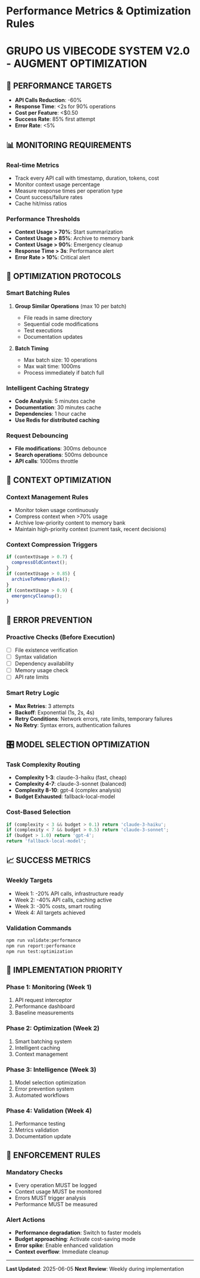 # Performance Metrics & Optimization Rules
# GRUPO US VIBECODE SYSTEM V2.0 - AUGMENT OPTIMIZATION

## 🎯 PERFORMANCE TARGETS
- **API Calls Reduction**: -60%
- **Response Time**: <2s for 90% operations
- **Cost per Feature**: <$0.50
- **Success Rate**: 85% first attempt
- **Error Rate**: <5%

## 📊 MONITORING REQUIREMENTS

### Real-time Metrics
- Track every API call with timestamp, duration, tokens, cost
- Monitor context usage percentage
- Measure response times per operation type
- Count success/failure rates
- Cache hit/miss ratios

### Performance Thresholds
- **Context Usage > 70%**: Start summarization
- **Context Usage > 85%**: Archive to memory bank
- **Context Usage > 90%**: Emergency cleanup
- **Response Time > 3s**: Performance alert
- **Error Rate > 10%**: Critical alert

## 🔄 OPTIMIZATION PROTOCOLS

### Smart Batching Rules
1. **Group Similar Operations** (max 10 per batch)
   - File reads in same directory
   - Sequential code modifications
   - Test executions
   - Documentation updates

2. **Batch Timing**
   - Max batch size: 10 operations
   - Max wait time: 1000ms
   - Process immediately if batch full

### Intelligent Caching Strategy
- **Code Analysis**: 5 minutes cache
- **Documentation**: 30 minutes cache
- **Dependencies**: 1 hour cache
- **Use Redis for distributed caching**

### Request Debouncing
- **File modifications**: 300ms debounce
- **Search operations**: 500ms debounce
- **API calls**: 1000ms throttle

## 🧠 CONTEXT OPTIMIZATION

### Context Management Rules
- Monitor token usage continuously
- Compress context when >70% usage
- Archive low-priority content to memory bank
- Maintain high-priority context (current task, recent decisions)

### Context Compression Triggers
```javascript
if (contextUsage > 0.7) {
  compressOldContext();
}
if (contextUsage > 0.85) {
  archiveToMemoryBank();
}
if (contextUsage > 0.9) {
  emergencyCleanup();
}
```

## 🚨 ERROR PREVENTION

### Proactive Checks (Before Execution)
- [ ] File existence verification
- [ ] Syntax validation
- [ ] Dependency availability
- [ ] Memory usage check
- [ ] API rate limits

### Smart Retry Logic
- **Max Retries**: 3 attempts
- **Backoff**: Exponential (1s, 2s, 4s)
- **Retry Conditions**: Network errors, rate limits, temporary failures
- **No Retry**: Syntax errors, authentication failures

## 🎛️ MODEL SELECTION OPTIMIZATION

### Task Complexity Routing
- **Complexity 1-3**: claude-3-haiku (fast, cheap)
- **Complexity 4-7**: claude-3-sonnet (balanced)
- **Complexity 8-10**: gpt-4 (complex analysis)
- **Budget Exhausted**: fallback-local-model

### Cost-Based Selection
```javascript
if (complexity < 3 && budget > 0.1) return 'claude-3-haiku';
if (complexity < 7 && budget > 0.5) return 'claude-3-sonnet';
if (budget > 1.0) return 'gpt-4';
return 'fallback-local-model';
```

## 📈 SUCCESS METRICS

### Weekly Targets
- Week 1: -20% API calls, infrastructure ready
- Week 2: -40% API calls, caching active
- Week 3: -30% costs, smart routing
- Week 4: All targets achieved

### Validation Commands
```bash
npm run validate:performance
npm run report:performance
npm run test:optimization
```

## 🔧 IMPLEMENTATION PRIORITY

### Phase 1: Monitoring (Week 1)
1. API request interceptor
2. Performance dashboard
3. Baseline measurements

### Phase 2: Optimization (Week 2)
1. Smart batching system
2. Intelligent caching
3. Context management

### Phase 3: Intelligence (Week 3)
1. Model selection optimization
2. Error prevention system
3. Automated workflows

### Phase 4: Validation (Week 4)
1. Performance testing
2. Metrics validation
3. Documentation update

## 🎯 ENFORCEMENT RULES

### Mandatory Checks
- Every operation MUST be logged
- Context usage MUST be monitored
- Errors MUST trigger analysis
- Performance MUST be measured

### Alert Actions
- **Performance degradation**: Switch to faster models
- **Budget approaching**: Activate cost-saving mode
- **Error spike**: Enable enhanced validation
- **Context overflow**: Immediate cleanup

---
**Last Updated**: 2025-06-05
**Next Review**: Weekly during implementation
